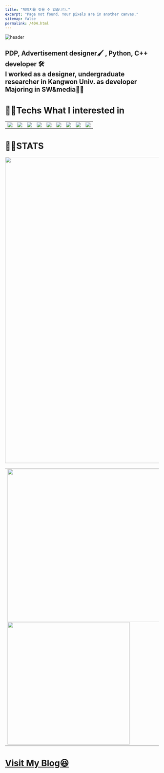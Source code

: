 ```yaml
---
title: "페이지를 찾을 수 없습니다."
excerpt: "Page not found. Your pixels are in another canvas."
sitemap: false
permalink: /404.html
---
```


![header](https://capsule-render.vercel.app/api?type=transparent&text=&gt;ALSDNWORKS&animation=blinking&fontColor=0000FF)

## PDP, Advertisement designer🖌 , Python, C++ developer 🛠 <br> I worked as a designer, undergraduate researcher in Kangwon Univ. as developer <br> Majoring in SW&media👨‍💻 

# 👨‍💻Techs What I interested in
<table>
  <tr>
    <td><img src="https://img.shields.io/badge/PS-31A8FF?style=flat-square&logo=Adobe Photoshop&logoColor=white"/></td>
    <td><img src="https://img.shields.io/badge/Ai-FF9A00?style=flat-square&logo=Adobe Illustrator&logoColor=white"/></td>
    <td><img src="https://img.shields.io/badge/VSCode-007ACC?style=flat-square&logo=Visual Studio Code&logoColor=white"/></td>
    <td><img src="https://img.shields.io/badge/Python-3776AB?style=flat-square&logo=Python&logoColor=white"/></td>
    <td><img src="https://img.shields.io/badge/Pandas-150458?style=flat-square&logo=pandas&logoColor=white"/></td>
    <td><img src="https://img.shields.io/badge/PyQt-41CD52?style=flat-square&logo=Qt&logoColor=white"/></td>
    <td><img src="https://img.shields.io/badge/JS-F7DF1E?style=flat-square&logo=JavaScript&logoColor=white"/></td>
    <td><img src="https://img.shields.io/badge/CPP-00599C?style=flat-square&logo=C%2B%2B&logoColor=white"/></td>
    <td><img src="https://img.shields.io/badge/MySQL-4479A1?style=flat-square&logo=MySQL&logoColor=white"/></td>
  </tr>
</table>

# 👨‍💻STATS

<img align="center" width=1000 src="https://github-profile-summary-cards.vercel.app/api/cards/profile-details?username=Alsdnworks&theme=monokai" />

<table>
  <tr>
    <td>
  <img align="center" width=500 src="https://github-readme-stats.vercel.app/api?username=Alsdnworks&show_icons=true&theme=synthwave" />
  <img align="center" width=400 src="http://mazassumnida.wtf/api/generate_badge?boj=alsdream702"/>
    </td>
  </tr>
</table>

# <a href="https://alsdnworks.github.io/">Visit My Blog😆</a>

